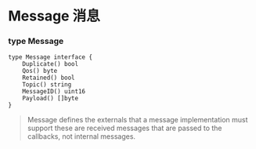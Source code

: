 # Message 消息

### type Message

```
type Message interface {
    Duplicate() bool
    Qos() byte
    Retained() bool
    Topic() string
    MessageID() uint16
    Payload() []byte
}
```

> Message defines the externals that a message implementation must support these are received messages that are passed to the callbacks, not internal messages.





